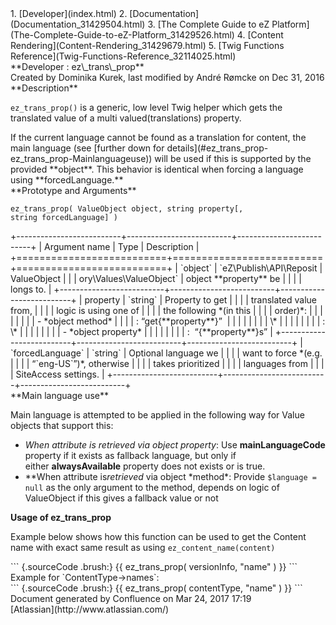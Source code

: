 <div id="page">
<div id="main" class="aui-page-panel">
<div id="main-header">
<div id="breadcrumb-section">
1.  [Developer](index.html)
2.  [Documentation](Documentation_31429504.html)
3.  [The Complete Guide to eZ
    Platform](The-Complete-Guide-to-eZ-Platform_31429526.html)
4.  [Content Rendering](Content-Rendering_31429679.html)
5.  [Twig Functions Reference](Twig-Functions-Reference_32114025.html)

</div>
**Developer : ez\_trans\_prop**

</div>
<div id="content" class="view">
<div class="page-metadata">
Created by Dominika Kurek, last modified by André Rømcke on Dec 31, 2016

</div>
<div id="main-content" class="wiki-content group">
<div class="contentLayout2">
<div class="columnLayout two-right-sidebar"
data-layout="two-right-sidebar">
<div class="cell normal" data-type="normal">
<div class="innerCell">
**Description**

`ez_trans_prop()` is a generic, low level Twig helper which gets the
translated value of a multi valued(translations) property.

<div
class="confluence-information-macro confluence-information-macro-information">
<div class="confluence-information-macro-body">
If the current language cannot be found as a translation for content,
the main language (see [further down for
details](#ez_trans_prop-ez_trans_prop-Mainlanguageuse)) will be used if
this is supported by the provided **object**. This behavior is identical
when forcing a language using **forcedLanguage.**

</div>
</div>
**Prototype and Arguments**

`ez_trans_prop( ValueObject object, string property[, string forcedLanguage] )`

<div class="table-wrap">
+--------------------------+--------------------------+--------------------------+
| Argument name            | Type                     | Description              |
+==========================+==========================+==========================+
| `object`                 | `eZ\Publish\API\Reposit  | ValueObject              |
|                          | ory\Values\ValueObject`  | object **property** be   |
|                          |                          | longs to.                |
+--------------------------+--------------------------+--------------------------+
| property                 | `string`                 | Property to get          |
|                          |                          | translated value from,   |
|                          |                          | logic is using one of    |
|                          |                          | the following *(in this  |
|                          |                          | order)*:                 |
|                          |                          |                          |
|                          |                          | - *object method*        |
|                          |                          | :   “get{**property**}”  |
|                          |                          |                          |
|                          |                          | \*                       |
|                          |                          |                          |
|                          |                          | :   \*                   |
|                          |                          |                          |
|                          |                          | - *object property*      |
|                          |                          |                          |
|                          |                          | :    “{**property**}s”   |
+--------------------------+--------------------------+--------------------------+
| `forcedLanguage`         | `string`                 | Optional language we     |
|                          |                          | want to force *(e.g.     |
|                          |                          | “`eng-US`”)*, otherwise  |
|                          |                          | takes prioritized        |
|                          |                          | languages from           |
|                          |                          | SiteAccess settings.     |
+--------------------------+--------------------------+--------------------------+

</div>
**Main language use**

Main language is attempted to be applied in the following way for Value
objects that support this:

-   *When attribute is retrieved via object property*: Use
    **mainLanguageCode** property if it exists as fallback language, but
    only if either **alwaysAvailable** property does not exists or
    is true.
-   **When attribute is*retrieved* via object \*method\*: Provide
    `$language = null` as the only argument to the method, depends on
    logic of ValueObject if this gives a fallback value or not

**Usage of ez\_trans\_prop**

Example below shows how this function can be used to get the Content
name with exact same result as using `ez_content_name(content)`

<div class="code panel pdl" style="border-width: 1px;">
<div class="codeContent panelContent pdl">
``` {.sourceCode .brush:}
{{ ez_trans_prop( versionInfo, "name" ) }}
```

</div>
</div>
Example for `ContentType->names`:

<div class="code panel pdl" style="border-width: 1px;">
<div class="codeContent panelContent pdl">
``` {.sourceCode .brush:}
{{ ez_trans_prop( contentType, "name" ) }}
```

</div>
</div>
</div>
</div>
<div class="cell aside" data-type="aside">
<div class="innerCell">
</div>
</div>
</div>
</div>
</div>
</div>
</div>
<div id="footer" role="contentinfo">
<div class="section footer-body">
Document generated by Confluence on Mar 24, 2017 17:19

<div id="footer-logo">
[Atlassian](http://www.atlassian.com/)

</div>
</div>
</div>
</div>

